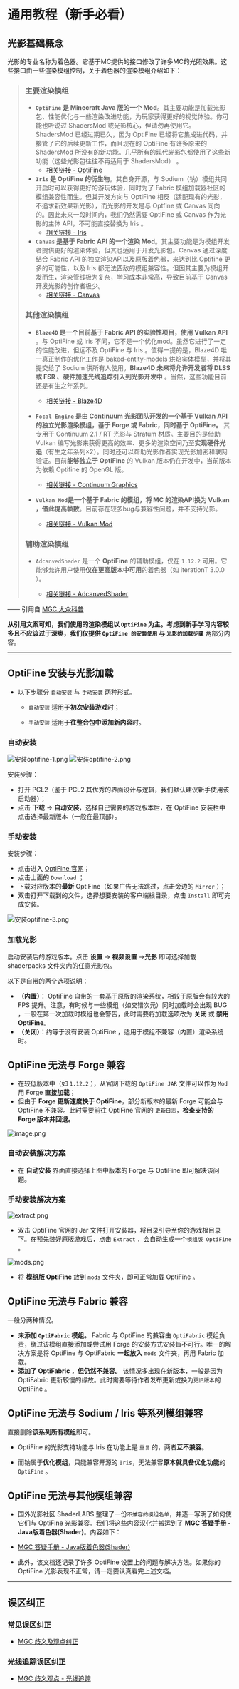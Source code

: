 # 通用教程（新手必看）

## 光影基础概念

光影的专业名称为着色器。它基于MC提供的接口修改了许多MC的光照效果。这些接口由一些渲染模组控制，关于着色器的渲染模组介绍如下：

>### 主要渲染模组
>
>- **`OptiFine` 是 Minecraft Java 版的一个 Mod**。其主要功能是加载光影包、性能优化与一些渲染改进功能，为玩家获得更好的视觉体验。你可能也听说过 ShadersMod 或光影核心，但请勿再使用它。 ShadersMod 已经过期已久，因为 OptiFine 已经将它集成进代码，并接管了它的后续更新工作，而且现在的 OptiFine 有许多原来的 ShadersMod 所没有的新功能。几乎所有的现代光影包都使用了这些新功能（这些光影包往往不再适用于 ShadersMod） 。
>   - [相关链接 - OptiFine](https://www.optifine.net/home)
>- **`Iris` 是 OptiFine 的衍生物**。其自身开源，与 Sodium（钠）模组共同开启时可以获得更好的游玩体验，同时为了 Fabric 模组加载器社区的模组兼容性而生。但其开发方向与 OptiFine 相反（适配现有的光影，不追求新效果新光影），而光影的开发是与 Optfine 或 Canvas 同向的。因此未来一段时间内，我们仍然需要 OptiFine 或 Canvas 作为光影的主体 API，不可能直接替换为 Iris 。  
>   - [相关链接 - Iris](https://irisshaders.net/)
>- **`Canvas` 是基于 Fabric API 的一个渲染 Mod**。其主要功能是为模组开发者提供更好的渲染体验，但其也适用于开发光影包。Canvas 通过深度结合 Fabric API 的独立渲染API以及原版着色器，来达到比 Optifine 更多的可能性，以及 Iris 都无法匹敌的模组兼容性。但因其主要为模组开发而生，渲染管线极为复杂，学习成本非常高，导致目前基于 Canvas 开发光影的创作者极少。
>   - [相关链接 - Canvas](https://github.com/vram-guild/canvas)
>
>### 其他渲染模组
>
>- **`Blaze4D` 是一个目前基于 Fabric API 的实验性项目，使用 Vulkan API** 。与 OptiFine 或 Iris 不同，它不是一个优化mod。虽然它进行了一定的性能改进，但远不及 OptiFine 与 Iris 。值得一提的是，Blaze4D 唯一真正制作的优化工作是 baked-entity-models 烘焙实体模型，并将其提交给了 Sodium 供所有人使用。**Blaze4D 未来将允许开发者将 DLSS 或 FSR 、硬件加速光线追踪引入到光影开发中** 。当然，这些功能目前还是有生之年系列。
>
>   - [相关链接 - Blaze4D](https://github.com/KilnGraphics/Blaze4D)
>- **`Focal Engine` 是由 Continuum 光影团队开发的一个基于 Vulkan API 的独立光影渲染模组，基于 Forge 或 Fabric，同时基于 OptiFine。** 其专用于 Continuum 2.1 / RT 光影与 Stratum 材质。主要目的是借助 Vulkan 编写光影来获得更高的效率、更多的渲染空间乃至**实现硬件光追**（有生之年系列×2）。同时还可以帮助光影作者实现光影加密和联网验证。目前**能够独立于 OptiFine** 的 Vulkan 版本仍在开发中，当前版本为依赖 Optifine 的 OpenGL 版。
>   - [相关链接 - Continuum Graphics](https://continuum.graphics/)
>- **`Vulkan Mod`是一个基于 Fabric 的模组，将 MC 的渲染API换为 Vulkan ，借此提高帧数**。目前存在较多bug与兼容性问题，并不支持光影。
>   - [相关链接 - Vulkan Mod](https://github.com/xCollateral/VulkanMod)
>
>### 辅助渲染模组
>
>- `AdcanvedShader` 是一个 **OptiFine** 的辅助模组，仅在 `1.12.2` 可用。它能够允许用户使用**仅在更高版本中可用**的着色器（如 iterationT 3.0.0 ）。
>
>   - [相关链接 - AdcanvedShader](https://www.curseforge.com/minecraft/mc-mods/advancedshader)

—— 引用自 [MGC 大众科普](../../science/shader-base.md)

**从引用文案可知，我们使用的渲染模组以 `OptiFine` 为主。考虑到新手学习内容较多且不应该过于深奥，我们仅提供 `OptiFine 的安装使用` 与 `光影的加载步骤`** 两部分内容。

---

## OptiFine 安装与光影加载

- 以下步骤分 `自动安装` 与 `手动安装` 两种形式。

  - `自动安装` 适用于**初次安装游戏**时；

  - `手动安装` 适用于**往整合包中添加新内容**时。

### 自动安装

![安装optifine-1.png](/images/instructions/安装optifine-1.png)
![安装optifine-2.png](/images/instructions/安装optifine-2.png)

安装步骤：

- 打开 PCL2（鉴于 PCL2 其优秀的界面设计与逻辑，我们默认建议新手使用该启动器）；
- 点击 **下载** -> **自动安装**，选择自己需要的游戏版本后，在 OptiFine 安装栏中点击选择最新版本（一般在最顶部）。

### 手动安装

安装步骤：

- 点击进入 [OptiFine 官网](https://www.optifine.net/home)；
- 点击上面的 `Download` ；
- 下载对应版本的**最新** OptiFine（如果广告无法跳过，点击旁边的 `Mirror` ）；
- 双击打开下载到的文件，选择想要安装的客户端根目录，点击 `Install` 即可完成安装。

![安装optifine-3.png](/images/instructions/安装optifine-3.png)

### 加载光影

启动安装后的游戏版本。点击 **设置** -> **视频设置** ->**光影** 即可选择加载 shaderpacks 文件夹内的任意光影包。

以下是自带的两个选项说明：

- **（内置）**： OptiFine 自带的一套基于原版的渲染系统，相较于原版会有较大的 FPS 提升。注意，有时候与一些模组（如交错次元）同时加载时会出现 BUG ，一般在第一次加载时模组也会警告，此时需要将加载选项改为 **关闭** 或 **禁用 OptiFine**。
- **（关闭）**：约等于没有安装 OptiFine ，适用于模组不兼容（内置）渲染系统时。

## OptiFine 无法与 Forge 兼容

- 在较低版本中（如 `1.12.2` ），从官网下载的 `OptiFine JAR` 文件可以作为 `Mod` 用 Forge **直接加载**；
- 但由于 **Forge 更新速度快于 OptiFine**，部分新版本的最新 Forge 可能会与 OptiFine 不兼容。此时需要前往 OptiFine 官网的 `更新日志`，**检查支持的 Forge 版本并回退。**

![image.png](/images/instructions/forge.png)

### 自动安装解决方案

- 在 **自动安装** 界面直接选择上图中版本的 Forge 与 OptiFine 即可解决该问题。

### 手动安装解决方案

![extract.png](/images/instructions/extract.png)

- 双击 OptiFine 官网的 Jar 文件打开安装器，将目录引导至你的游戏根目录下。在预先装好原版游戏后，点击 `Extract` ，会自动生成一个`模组版 OptiFine` 。

![mods.png](/images/instructions/mods.png)

- 将 **模组版 OptiFine** 放到 `mods` 文件夹，即可正常加载 OptiFine 。

## OptiFine 无法与 Fabric 兼容

一般分两种情况。

- **未添加 `OptiFabric` 模组。** Fabric 与 OptiFine 的兼容由 `OptiFabric` 模组负责，绕过该模组直接添加或尝试用 Forge 的安装方式安装皆不可行。唯一的解决方案是将 OptiFine 与 OptiFabric **一起放入** `mods` 文件夹，再用 Fabric 加载。
- **添加了 OptiFabric ，但仍然不兼容。** 该情况多出现在新版本，一般是因为 OptiFabric 更新较慢的缘故。此时需要等待作者发布更新或换为`更旧版本`的 OptiFine 。

## OptiFine 无法与 Sodium / Iris 等系列模组兼容

直接删除**该系列所有模组**即可。

- OptiFine 的光影支持功能与 Iris 在功能上是 `重复` 的，两者**互不兼容**。

- 而钠属于**优化模组**，只能兼容开源的 `Iris`，无法兼容**原本就具备优化功能**的 `OptiFine` 。

## OptiFine 无法与其他模组兼容

- 国外光影社区 ShaderLABS 整理了一份`不兼容的模组名单`，并逐一写明了如何使它们与 OptiFine 光影兼容。我们将这些内容汉化并搬运到了 **MGC 答疑手册 - Java版着色器(Shader)**。内容如下：

- [MGC 答疑手册 - Java版着色器(Shader)](../../answer_java/)

- 此外，该文档还记录了许多 OptiFine 设置上的问题与解决方法。如果你的 OptiFine 光影表现不正常，请一定要认真看完上述文档。

---

## 误区纠正

### 常见误区纠正

- [MGC 歧义及观点纠正](../../correct/)

### 光线追踪误区纠正

- [MGC 歧义观点 - 光线追踪](../../correct/RT_mistakes.md)
